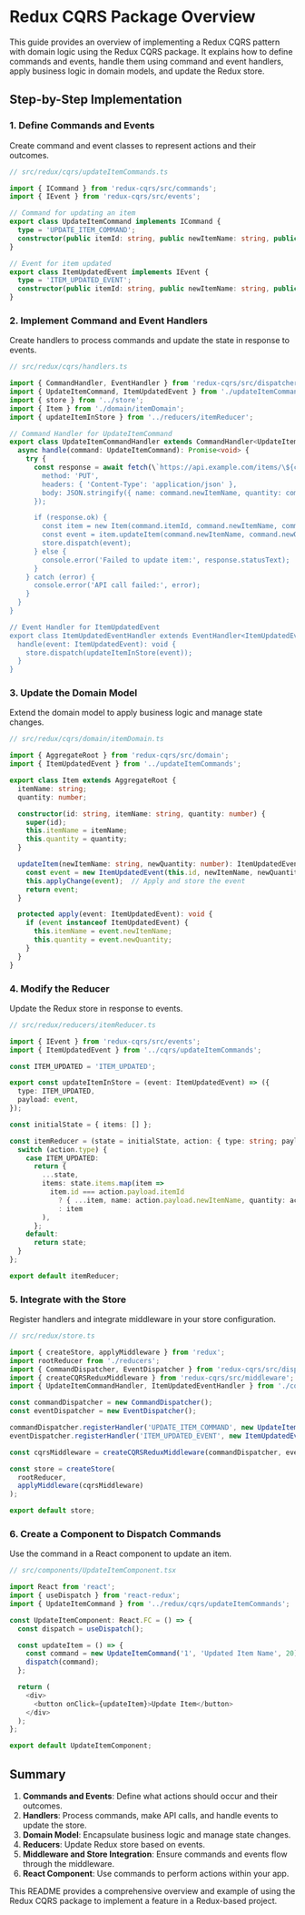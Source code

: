 # Redux CQRS Package Overview

This guide provides an overview of implementing a Redux CQRS pattern with domain logic using the Redux CQRS package. It explains how to define commands and events, handle them using command and event handlers, apply business logic in domain models, and update the Redux store.

## Step-by-Step Implementation

### 1. Define Commands and Events

Create command and event classes to represent actions and their outcomes.

```typescript
// src/redux/cqrs/updateItemCommands.ts

import { ICommand } from 'redux-cqrs/src/commands';
import { IEvent } from 'redux-cqrs/src/events';

// Command for updating an item
export class UpdateItemCommand implements ICommand {
  type = 'UPDATE_ITEM_COMMAND';
  constructor(public itemId: string, public newItemName: string, public newQuantity: number) {}
}

// Event for item updated
export class ItemUpdatedEvent implements IEvent {
  type = 'ITEM_UPDATED_EVENT';
  constructor(public itemId: string, public newItemName: string, public newQuantity: number) {}
}
```

### 2. Implement Command and Event Handlers

Create handlers to process commands and update the state in response to events.

```typescript
// src/redux/cqrs/handlers.ts

import { CommandHandler, EventHandler } from 'redux-cqrs/src/dispatchers';
import { UpdateItemCommand, ItemUpdatedEvent } from './updateItemCommands';
import { store } from '../store';
import { Item } from './domain/itemDomain';
import { updateItemInStore } from '../reducers/itemReducer';

// Command Handler for UpdateItemCommand
export class UpdateItemCommandHandler extends CommandHandler<UpdateItemCommand> {
  async handle(command: UpdateItemCommand): Promise<void> {
    try {
      const response = await fetch(\`https://api.example.com/items/\${command.itemId}\`, {
        method: 'PUT',
        headers: { 'Content-Type': 'application/json' },
        body: JSON.stringify({ name: command.newItemName, quantity: command.newQuantity }),
      });

      if (response.ok) {
        const item = new Item(command.itemId, command.newItemName, command.newQuantity);
        const event = item.updateItem(command.newItemName, command.newQuantity);
        store.dispatch(event);
      } else {
        console.error('Failed to update item:', response.statusText);
      }
    } catch (error) {
      console.error('API call failed:', error);
    }
  }
}

// Event Handler for ItemUpdatedEvent
export class ItemUpdatedEventHandler extends EventHandler<ItemUpdatedEvent> {
  handle(event: ItemUpdatedEvent): void {
    store.dispatch(updateItemInStore(event));
  }
}
```

### 3. Update the Domain Model

Extend the domain model to apply business logic and manage state changes.

```typescript
// src/redux/cqrs/domain/itemDomain.ts

import { AggregateRoot } from 'redux-cqrs/src/domain';
import { ItemUpdatedEvent } from '../updateItemCommands';

export class Item extends AggregateRoot {
  itemName: string;
  quantity: number;

  constructor(id: string, itemName: string, quantity: number) {
    super(id);
    this.itemName = itemName;
    this.quantity = quantity;
  }

  updateItem(newItemName: string, newQuantity: number): ItemUpdatedEvent {
    const event = new ItemUpdatedEvent(this.id, newItemName, newQuantity);
    this.applyChange(event);  // Apply and store the event
    return event;
  }

  protected apply(event: ItemUpdatedEvent): void {
    if (event instanceof ItemUpdatedEvent) {
      this.itemName = event.newItemName;
      this.quantity = event.newQuantity;
    }
  }
}
```

### 4. Modify the Reducer

Update the Redux store in response to events.

```typescript
// src/redux/reducers/itemReducer.ts

import { IEvent } from 'redux-cqrs/src/events';
import { ItemUpdatedEvent } from '../cqrs/updateItemCommands';

const ITEM_UPDATED = 'ITEM_UPDATED';

export const updateItemInStore = (event: ItemUpdatedEvent) => ({
  type: ITEM_UPDATED,
  payload: event,
});

const initialState = { items: [] };

const itemReducer = (state = initialState, action: { type: string; payload: any }) => {
  switch (action.type) {
    case ITEM_UPDATED:
      return {
        ...state,
        items: state.items.map(item =>
          item.id === action.payload.itemId
            ? { ...item, name: action.payload.newItemName, quantity: action.payload.newQuantity }
            : item
        ),
      };
    default:
      return state;
  }
};

export default itemReducer;
```

### 5. Integrate with the Store

Register handlers and integrate middleware in your store configuration.

```typescript
// src/redux/store.ts

import { createStore, applyMiddleware } from 'redux';
import rootReducer from './reducers';
import { CommandDispatcher, EventDispatcher } from 'redux-cqrs/src/dispatchers';
import { createCQRSReduxMiddleware } from 'redux-cqrs/src/middleware';
import { UpdateItemCommandHandler, ItemUpdatedEventHandler } from './cqrs/handlers';

const commandDispatcher = new CommandDispatcher();
const eventDispatcher = new EventDispatcher();

commandDispatcher.registerHandler('UPDATE_ITEM_COMMAND', new UpdateItemCommandHandler());
eventDispatcher.registerHandler('ITEM_UPDATED_EVENT', new ItemUpdatedEventHandler());

const cqrsMiddleware = createCQRSReduxMiddleware(commandDispatcher, eventDispatcher);

const store = createStore(
  rootReducer,
  applyMiddleware(cqrsMiddleware)
);

export default store;
```

### 6. Create a Component to Dispatch Commands

Use the command in a React component to update an item.

```typescript
// src/components/UpdateItemComponent.tsx

import React from 'react';
import { useDispatch } from 'react-redux';
import { UpdateItemCommand } from '../redux/cqrs/updateItemCommands';

const UpdateItemComponent: React.FC = () => {
  const dispatch = useDispatch();

  const updateItem = () => {
    const command = new UpdateItemCommand('1', 'Updated Item Name', 20);
    dispatch(command);
  };

  return (
    <div>
      <button onClick={updateItem}>Update Item</button>
    </div>
  );
};

export default UpdateItemComponent;
```

## Summary

1. **Commands and Events**: Define what actions should occur and their outcomes.
2. **Handlers**: Process commands, make API calls, and handle events to update the store.
3. **Domain Model**: Encapsulate business logic and manage state changes.
4. **Reducers**: Update Redux store based on events.
5. **Middleware and Store Integration**: Ensure commands and events flow through the middleware.
6. **React Component**: Use commands to perform actions within your app.

This README provides a comprehensive overview and example of using the Redux CQRS package to implement a feature in a Redux-based project.